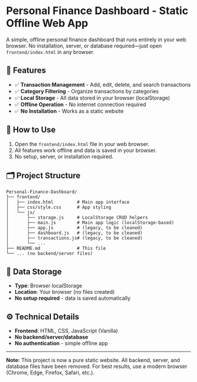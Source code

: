 # Personal Finance Dashboard - Static Offline Web App

A simple, offline personal finance dashboard that runs entirely in your web browser. No installation, server, or database required—just open `frontend/index.html` in any browser.

## 🚀 Features

- ✅ **Transaction Management** - Add, edit, delete, and search transactions
- ✅ **Category Filtering** - Organize transactions by categories
- ✅ **Local Storage** - All data stored in your browser (localStorage)
- ✅ **Offline Operation** - No internet connection required
- ✅ **No Installation** - Works as a static website

## 🏁 How to Use

1. Open the `frontend/index.html` file in your web browser.
2. All features work offline and data is saved in your browser.
3. No setup, server, or installation required.

## 🗂️ Project Structure

```
Personal-Finance-Dashboard/
├── frontend/
│   ├── index.html         # Main app interface
│   ├── css/style.css      # App styling
│   └── js/
│       ├── storage.js     # LocalStorage CRUD helpers
│       ├── main.js        # Main app logic (localStorage-based)
│       ├── app.js         # (legacy, to be cleaned)
│       ├── dashboard.js   # (legacy, to be cleaned)
│       ├── transactions.js# (legacy, to be cleaned)
│       └── ...
├── README.md              # This file
└── ... (no backend/server files)
```

## 💾 Data Storage

- **Type**: Browser localStorage
- **Location**: Your browser (no files created)
- **No setup required** - data is saved automatically

## ⚙️ Technical Details

- **Frontend**: HTML, CSS, JavaScript (Vanilla)
- **No backend/server/database**
- **No authentication** - simple offline app

---

**Note:** This project is now a pure static website. All backend, server, and database files have been removed. For best results, use a modern browser (Chrome, Edge, Firefox, Safari, etc.).

